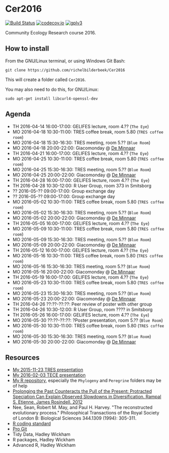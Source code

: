 # Cer2016

[![Build Status](https://travis-ci.org/richelbilderbeek/Cer2016.svg?branch=master)](https://travis-ci.org/richelbilderbeek/Cer2016)
[![codecov.io](https://codecov.io/github/richelbilderbeek/Cer2016/coverage.svg?branch=master)](https://codecov.io/github/richelbilderbeek/Cer2016?branch=master)
[![gplv3](http://www.gnu.org/graphics/gplv3-88x31.png)](http://www.gnu.org/licenses/gpl.html)

Community Ecology Research course 2016.

## How to install

From the GNU/Linux terminal, or using Windows Git Bash:

```
git clone https://github.com/richelbilderbeek/Cer2016
```

This will create a folder called `Cer2016`. 

You may also need to do this, for GNU/Linux:

```
sudo apt-get install libcurl4-openssl-dev
```

## Agenda

 * TH 2016-04-14 16:00-17:00: GELIFES lecture, room 4.?? (`The Eye`)
 * MO 2016-04-18 10:30-11:00: TRES coffee break, room 5.80 (`TRES coffee room`)
 * MO 2016-04-18 15:30-16:30: TRES meeting, room 5.?? (`Blue Room`)
 * MO 2016-04-18 20:00-22:00: Giacomonday @ [De Minnaar](www.deminnaar.nl)
 * TH 2016-04-21 16:00-17:00: GELIFES lecture, room 4.?? (`The Eye`)
 * MO 2016-04-25 10:30-11:00: TRES coffee break, room 5.80 (`TRES coffee room`)
 * MO 2016-04-25 15:30-16:30: TRES meeting, room 5.?? (`Blue Room`)
 * MO 2016-04-25 20:00-22:00: Giacomonday @ [De Minnaar](www.deminnaar.nl)
 * TH 2016-04-28 16:00-17:00: GELIFES lecture, room 4.?? (`The Eye`)
 * TH 2016-04-28 10:30-12:00: R User Group, room 373 in Smitsborg
 * ?? 2016-05-?? 09:00-17:00: Group exchange day
 * ?? 2016-05-?? 09:00-17:00: Group exchange day
 * MO 2016-05-02 10:30-11:00: TRES coffee break, room 5.80 (`TRES coffee room`)
 * MO 2016-05-02 15:30-16:30: TRES meeting, room 5.?? (`Blue Room`)
 * MO 2016-05-02 20:00-22:00: Giacomonday @ [De Minnaar](www.deminnaar.nl)
 * TH 2016-05-05 16:00-17:00: GELIFES lecture, room 4.?? (`The Eye`)
 * MO 2016-05-09 10:30-11:00: TRES coffee break, room 5.80 (`TRES coffee room`)
 * MO 2016-05-09 15:30-16:30: TRES meeting, room 5.?? (`Blue Room`)
 * MO 2016-05-09 20:00-22:00: Giacomonday @ [De Minnaar](www.deminnaar.nl)
 * TH 2016-05-12 16:00-17:00: GELIFES lecture, room 4.?? (`The Eye`)
 * MO 2016-05-16 10:30-11:00: TRES coffee break, room 5.80 (`TRES coffee room`)
 * MO 2016-05-16 15:30-16:30: TRES meeting, room 5.?? (`Blue Room`)
 * MO 2016-05-16 20:00-22:00: Giacomonday @ [De Minnaar](www.deminnaar.nl)
 * TH 2016-05-19 16:00-17:00: GELIFES lecture, room 4.?? (`The Eye`)
 * MO 2016-05-23 10:30-11:00: TRES coffee break, room 5.80 (`TRES coffee room`)
 * MO 2016-05-23 15:30-16:30: TRES meeting, room 5.?? (`Blue Room`)
 * MO 2016-05-23 20:00-22:00: Giacomonday @ [De Minnaar](www.deminnaar.nl)
 * TH 2016-04-26 ??:??-??:??: Peer review of poster with other group
 * TH 2016-04-26 10:30-12:00: R User Group, room ???? in Smitsborg
 * TH 2016-05-26 16:00-17:00: GELIFES lecture, room 4.?? (`The Eye`)
 * MO 2016-05-30 ??:??-??:??: ?Poster presentation, room 5.?? (`Blue Room`)
 * MO 2016-05-30 10:30-11:00: TRES coffee break, room 5.80 (`TRES coffee room`)
 * MO 2016-05-30 15:30-16:30: TRES meeting, room 5.?? (`Blue Room`)
 * MO 2016-05-30 20:00-22:00: Giacomonday @ [De Minnaar](www.deminnaar.nl)

## Resources

 * [My 2015-11-23 TRES presentation](https://github.com/richelbilderbeek/Science/blob/master/Bilderbeek20151123TresMeeting/20151123TresMeeting.pdf)
 * [My 2016-02-03 TECE presentation](https://github.com/richelbilderbeek/Science/blob/master/Bilderbeek20160203TeceMeeting/20160203TeceMeeting.pdf)
 * [My R repository](https://github.com/richelbilderbeek/R), especially the `Phylogeny` and `Peregrine` folders may be of help
 * [Prolonging the Past Counteracts the Pull of the Present: Protracted Speciation Can Explain Observed Slowdowns in Diversification. Rampal S. Etienne, James Rosindell. 2012](http://sysbio.oxfordjournals.org/content/61/2/204)
 * Nee, Sean, Robert M. May, and Paul H. Harvey. "The reconstructed evolutionary process." Philosophical Transactions of the Royal Society of London B: Biological Sciences 344.1309 (1994): 305-311.
 * [R coding standard](https://github.com/richelbilderbeek/R-CodingStandard)
 * [Pro Git](https://git-scm.com/book/en/v2)
 * Tidy Data, Hadley Wickham
 * R packages, Hadley Wickham
 * Advanced R, Hadley Wickham
